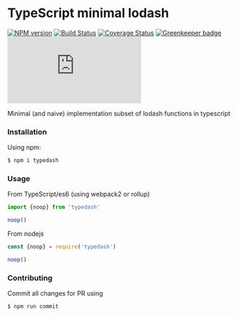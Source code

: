 # TypeScript minimal lodash

[![NPM version](https://img.shields.io/npm/v/typedash.svg)](https://www.npmjs.com/package/typedash)
[![Build Status](https://travis-ci.org/arusanov/typedash.svg?branch=master)](https://travis-ci.org/arusanov/typedash)
[![Coverage Status](https://coveralls.io/repos/github/arusanov/typedash/badge.svg?branch=master)](https://coveralls.io/github/arusanov/typedash?branch=master)
[![Greenkeeper badge](https://badges.greenkeeper.io/arusanov/typedash.svg)](https://greenkeeper.io/)
[![gzip size](http://img.badgesize.io/https://unpkg.com/typedash/dist/typedash.min.js?compression=gzip)](https://unpkg.com/typedash/dist/typedash.js)

Minimal (and naive) implementation subset of lodash functions in typescript

### Installation

Using npm:

```bash
$ npm i typedash
```

### Usage

From TypeScript/es6 (using webpack2 or rollup)

```typescript
import {noop} from 'typedash'

noop()
```

From nodejs

```js
const {noop} = require('typedash')

noop()

```

### Contributing

Commit all changes for PR using

```bash
$ npm run commit
```
